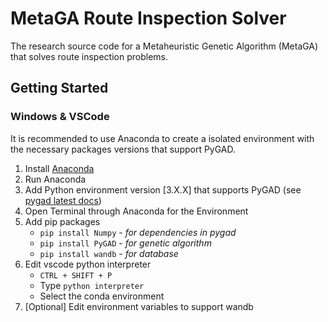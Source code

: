 # MetaGA Route Inspection Solver

The research source code for a Metaheuristic Genetic Algorithm (MetaGA) that solves route inspection problems. 
 
## Getting Started



### Windows & VSCode

It is recommended to use Anaconda to create a isolated environment with the necessary packages versions that support PyGAD.

1. Install [Anaconda](https://www.anaconda.com/products/distribution)
2. Run Anaconda
3. Add Python environment version [3.X.X] that supports PyGAD (see [pygad latest docs](https://pygad.readthedocs.io/en/latest/))
4. Open Terminal through Anaconda for the Environment
5. Add pip packages
    - `pip install Numpy` - *for dependencies in pygad*
    - `pip install PyGAD` - *for genetic algorithm*
    - `pip install wandb` - *for database*
6. Edit vscode python interpreter
    - `CTRL + SHIFT + P`
    - Type `python interpreter`
    - Select the conda environment 
7. [Optional] Edit environment variables to support wandb

    
